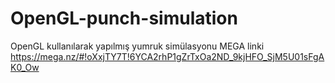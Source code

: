# OpenGL-punch-simulation
OpenGL kullanılarak yapılmış yumruk simülasyonu
MEGA linki
https://mega.nz/#!oXxjTY7T!6YCA2rhP1gZrTxOa2ND_9kjHFO_SjM5U01sFgAK0_Ow
